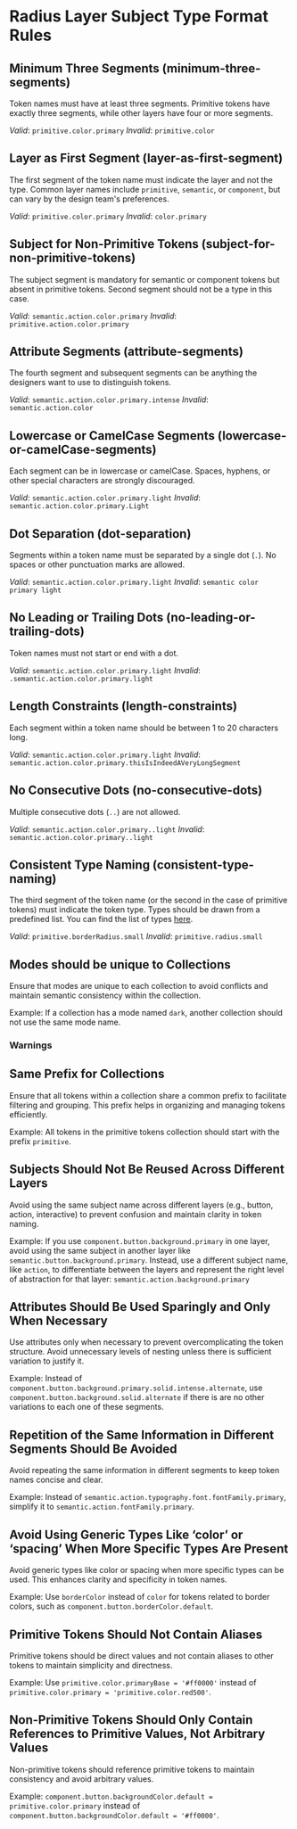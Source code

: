 # Radius Layer Subject Type Format Rules

## Minimum Three Segments (minimum-three-segments)

Token names must have at least three segments. Primitive tokens have exactly three segments, while other layers have four or more segments.

_Valid_: `primitive.color.primary`
_Invalid_: `primitive.color`

## Layer as First Segment (layer-as-first-segment)

The first segment of the token name must indicate the layer and not the type. Common layer names include `primitive`, `semantic`, or `component`, but can vary by the design team's preferences.

_Valid_: `primitive.color.primary`
_Invalid_: `color.primary`

## Subject for Non-Primitive Tokens (subject-for-non-primitive-tokens)

The subject segment is mandatory for semantic or component tokens but absent in primitive tokens. Second segment should not be a type in this case.

_Valid_: `semantic.action.color.primary`
_Invalid_: `primitive.action.color.primary`

## Attribute Segments (attribute-segments)

The fourth segment and subsequent segments can be anything the designers want to use to distinguish tokens.

_Valid_: `semantic.action.color.primary.intense`
_Invalid_: `semantic.action.color`

## Lowercase or CamelCase Segments (lowercase-or-camelCase-segments)

Each segment can be in lowercase or camelCase. Spaces, hyphens, or other special characters are strongly discouraged.

_Valid_: `semantic.action.color.primary.light`
_Invalid_: `semantic.action.color.primary.Light`

## Dot Separation (dot-separation)

Segments within a token name must be separated by a single dot (`.`). No spaces or other punctuation marks are allowed.

_Valid_: `semantic.action.color.primary.light`
_Invalid_: `semantic color primary light`

## No Leading or Trailing Dots (no-leading-or-trailing-dots)

Token names must not start or end with a dot.

_Valid_: `semantic.action.color.primary.light`
_Invalid_: `.semantic.action.color.primary.light`

## Length Constraints (length-constraints)

Each segment within a token name should be between 1 to 20 characters long.

_Valid_: `semantic.action.color.primary.light`
_Invalid_: `semantic.action.color.primary.thisIsIndeedAVeryLongSegment`

## No Consecutive Dots (no-consecutive-dots)

Multiple consecutive dots (`..`) are not allowed.

_Valid_: `semantic.action.color.primary..light`
_Invalid_: `semantic.action.color.primary..light`

## Consistent Type Naming (consistent-type-naming)

The third segment of the token name (or the second in the case of primitive tokens) must indicate the token type. Types should be drawn from a predefined list. You can find the list of types [here](../token-types.md).

_Valid_: `primitive.borderRadius.small`
_Invalid_: `primitive.radius.small`

## Modes should be unique to Collections

Ensure that modes are unique to each collection to avoid conflicts and maintain semantic consistency within the collection.

Example: If a collection has a mode named `dark`, another collection should not use the same mode name.

### Warnings

## Same Prefix for Collections

Ensure that all tokens within a collection share a common prefix to facilitate filtering and grouping. This prefix helps in organizing and managing tokens efficiently.

Example: All tokens in the primitive tokens collection should start with the prefix `primitive`.

## Subjects Should Not Be Reused Across Different Layers

Avoid using the same subject name across different layers (e.g., button, action, interactive) to prevent confusion and maintain clarity in token naming.

Example: If you use `component.button.background.primary` in one layer, avoid using the same subject in another layer like `semantic.button.background.primary`. Instead, use a different subject name, like `action`, to differentiate between the layers and represent the right level of abstraction for that layer: `semantic.action.background.primary`

## Attributes Should Be Used Sparingly and Only When Necessary

Use attributes only when necessary to prevent overcomplicating the token structure. Avoid unnecessary levels of nesting unless there is sufficient variation to justify it.

Example: Instead of `component.button.background.primary.solid.intense.alternate`, use `component.button.background.solid.alternate` if there is are no other variations to each one of these segments.

## Repetition of the Same Information in Different Segments Should Be Avoided

Avoid repeating the same information in different segments to keep token names concise and clear.

Example: Instead of `semantic.action.typography.font.fontFamily.primary`, simplify it to `semantic.action.fontFamily.primary`.

## Avoid Using Generic Types Like ‘color’ or ‘spacing’ When More Specific Types Are Present

Avoid generic types like color or spacing when more specific types can be used. This enhances clarity and specificity in token names.

Example: Use `borderColor` instead of `color` for tokens related to border colors, such as `component.button.borderColor.default`.

## Primitive Tokens Should Not Contain Aliases

Primitive tokens should be direct values and not contain aliases to other tokens to maintain simplicity and directness.

Example: Use `primitive.color.primaryBase = '#ff0000'` instead of `primitive.color.primary = 'primitive.color.red500'`.

## Non-Primitive Tokens Should Only Contain References to Primitive Values, Not Arbitrary Values

Non-primitive tokens should reference primitive tokens to maintain consistency and avoid arbitrary values.

Example: `component.button.backgroundColor.default = primitive.color.primary` instead of `component.button.backgroundColor.default = '#ff0000'`.
